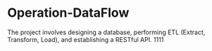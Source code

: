# Operation-DataFlow
The project involves designing a database, performing ETL (Extract, Transform, Load), and establishing a RESTful API.
1111
